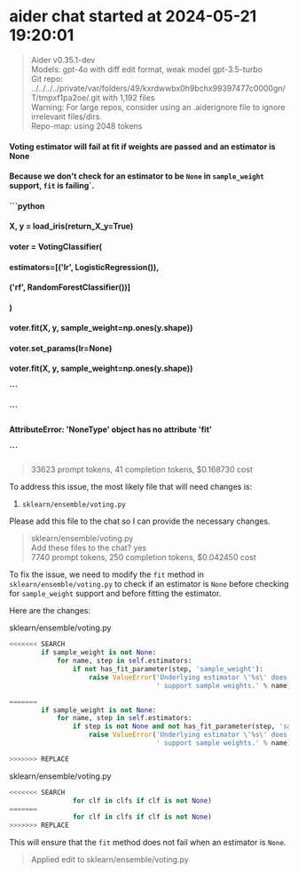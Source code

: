 
# aider chat started at 2024-05-21 19:20:01

> Aider v0.35.1-dev  
> Models: gpt-4o with diff edit format, weak model gpt-3.5-turbo  
> Git repo: ../../../../private/var/folders/49/kxrdwwbx0h9bchx99397477c0000gn/T/tmpxf1pa2oe/.git with 1,192 files  
> Warning: For large repos, consider using an .aiderignore file to ignore irrelevant files/dirs.  
> Repo-map: using 2048 tokens  

#### Voting estimator will fail at fit if weights are passed and an estimator is None  
#### Because we don't check for an estimator to be `None` in `sample_weight` support, `fit` is failing`.  
####   
#### ```python  
####     X, y = load_iris(return_X_y=True)  
####     voter = VotingClassifier(  
####         estimators=[('lr', LogisticRegression()),  
####                     ('rf', RandomForestClassifier())]  
####     )  
####     voter.fit(X, y, sample_weight=np.ones(y.shape))  
####     voter.set_params(lr=None)  
####     voter.fit(X, y, sample_weight=np.ones(y.shape))  
#### ```  
####   
#### ```  
#### AttributeError: 'NoneType' object has no attribute 'fit'  
#### ```  
> 33623 prompt tokens, 41 completion tokens, $0.168730 cost  

To address this issue, the most likely file that will need changes is:

1. `sklearn/ensemble/voting.py`

Please add this file to the chat so I can provide the necessary changes.

> sklearn/ensemble/voting.py  
> Add these files to the chat? yes  
> 7740 prompt tokens, 250 completion tokens, $0.042450 cost  

To fix the issue, we need to modify the `fit` method in `sklearn/ensemble/voting.py` to check if an estimator is `None` before checking for `sample_weight` support and before fitting the estimator.

Here are the changes:

sklearn/ensemble/voting.py
```python
<<<<<<< SEARCH
        if sample_weight is not None:
            for name, step in self.estimators:
                if not has_fit_parameter(step, 'sample_weight'):
                    raise ValueError('Underlying estimator \'%s\' does not'
                                     ' support sample weights.' % name)

=======
        if sample_weight is not None:
            for name, step in self.estimators:
                if step is not None and not has_fit_parameter(step, 'sample_weight'):
                    raise ValueError('Underlying estimator \'%s\' does not'
                                     ' support sample weights.' % name)

>>>>>>> REPLACE
```

sklearn/ensemble/voting.py
```python
<<<<<<< SEARCH
                for clf in clfs if clf is not None)
=======
                for clf in clfs if clf is not None)
>>>>>>> REPLACE
```

This will ensure that the `fit` method does not fail when an estimator is `None`.

> Applied edit to sklearn/ensemble/voting.py  
